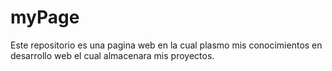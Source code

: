 # myPage
Este repositorio es una pagina web en la cual plasmo mis conocimientos en desarrollo web el cual almacenara mis proyectos.
